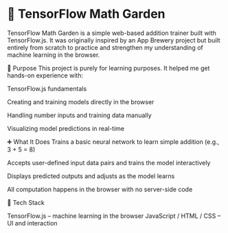 # 🌱 TensorFlow Math Garden

TensorFlow Math Garden is a simple web-based addition trainer built with TensorFlow.js. It was originally inspired by an App Brewery project but built entirely from scratch to practice and strengthen my understanding of machine learning in the browser.

🎯 Purpose
This project is purely for learning purposes. It helped me get hands-on experience with:

TensorFlow.js fundamentals

Creating and training models directly in the browser

Handling number inputs and training data manually

Visualizing model predictions in real-time

➕ What It Does
Trains a basic neural network to learn simple addition (e.g., 3 + 5 = 8)

Accepts user-defined input data pairs and trains the model interactively

Displays predicted outputs and adjusts as the model learns

All computation happens in the browser with no server-side code

🧰 Tech Stack

TensorFlow.js – machine learning in the browser
JavaScript / HTML / CSS – UI and interaction
